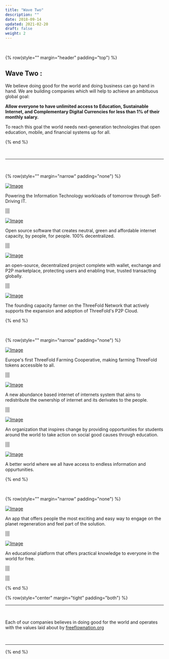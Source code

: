 ```yaml
---
title: "Wave Two"
description: ""
date: 2018-09-14
updated: 2021-02-20
draft: false
weight: 2
---
```


<div class="container mx-auto">

<br>

<!-- section 1 -->

{% row(style="" margin="header" padding="top") %}

<h2 class="greenheader">Wave Two :</h2>

We believe doing good for the world and doing business can go hand in hand. We are building companies which will help to achieve an ambituous global goal:

**Allow everyone to have unlimited access to Education, Sustainable Internet, and Complementary Digital Currencies for less than 1% of their monthly salary.**

To reach this goal the world needs next-generation technologies that open education, mobile, and financial systems up for all.



{% end %}

<br>



------------------------------------------------------

<br>

<!-- section 2 -->

{% row(style="" margin="narrow" padding="none") %}

<a class="hard_green" href="/projects/wavetwo/tftech">![Image](./img/tftech.png)</a>

<p class="text-base">Powering the Information Technology workloads of tomorrow through Self-Driving IT.</p>

|||

<a class="hard_green" href="/projects/wavetwo/tft">![Image](./img/tft.png)</a>

<p class="text-base">Open source software that creates neutral, green and affordable internet capacity, by people, for people. 100% decentralized.</p>

|||

<a class="hard_green" href="/projects/wavetwo/fairswap">![Image](./img/fairswap.png)</a>

<p class="text-base">an open-source, decentralized project complete with wallet, exchange and P2P marketplace, protecting users and enabling true, trusted transacting globally.</p>

|||


<a class="hard_green" href="/projects/wavetwo/mazraa">![Image](./img/mazraa.png)</a>

<p class="text-base">The founding capacity farmer on the ThreeFold Network that actively supports the expansion and adoption of ThreeFold's P2P Cloud.</p>

{% end %}


<br>



{% row(style="" margin="narrow" padding="none") %}

<a class="hard_green" href="/projects/wavetwo/bettertoken">![Image](./img/bettertoken.png#mx-auto)</a>

<p class="text-base">Europe's first ThreeFold Farming Cooperative, making farming ThreeFold tokens accessible to all.</p>

|||

<a class="hard_green" href="/projects/wavetwo/ourworld">![Image](./img/ourworld.png#mx-auto)</a>

<p class="text-base">A new abundance based internet of internets system that aims to redistribute the ownership of internet and its derivates to the people.</p>

|||


<a class="hard_green" href="/projects/wavetwo/tag">![Image](./img/tag.png#mx-auto)</a>

<p class="text-base">An organization that inspires change by providing opportunities for students around the world to take action on social good causes through education.</p>

|||


<a class="hard_green" href="/projects/wavetwo/ourverses">![Image](./img/ourverses.png#mx-auto)</a>

<p class="text-base">A better world where we all have access to endless information and oppurtunities.</p>

{% end %}

<br>

{% row(style="" margin="narrow" padding="none") %}

<a class="hard_green" href="/projects/wavetwo/ootopia">![Image](./img/ootopia.png#mx-auto)</a>

<p class="text-base">An app that offers people the most exciting and easy way to engage on the planet regeneration and feel part of the solution.
</p>

|||

<a class="hard_green" href="/projects/wavetwo/sikana">![Image](./img/sikana.png#mx-auto)</a>

<p class="text-base">An educational platform that offers practical knowledge to everyone in the world for free.</p>

|||

|||


{% end %}



<!-- section 3 -->



{% row(style="center" margin="tight" padding="both") %}

<hr class="greenline">

<br>

Each of our companies believes in doing good for the world and operates with the values laid about by <a href="https://freeflownation.org/" class="hard_green" target="blank">freeflownation.org</a>


<br>

<hr class="greenline">

{% end %}


</div>

